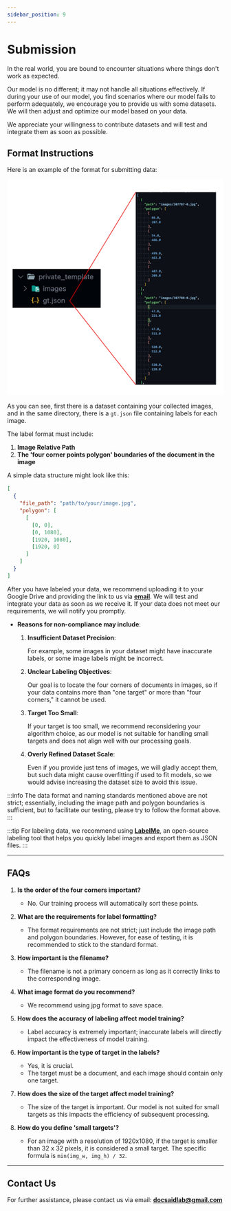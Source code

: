```yaml
---
sidebar_position: 9
---
```


# Submission

In the real world, you are bound to encounter situations where things don't work as expected.

Our model is no different; it may not handle all situations effectively. If during your use of our model, you find scenarios where our model fails to perform adequately, we encourage you to provide us with some datasets. We will then adjust and optimize our model based on your data.

We appreciate your willingness to contribute datasets and will test and integrate them as soon as possible.

## Format Instructions

Here is an example of the format for submitting data:

![Dataset Example](./resources/example_dataset.jpg)

As you can see, first there is a dataset containing your collected images, and in the same directory, there is a `gt.json` file containing labels for each image.

The label format must include:

1. **Image Relative Path**
2. **The 'four corner points polygon' boundaries of the document in the image**

A simple data structure might look like this:

```json
[
  {
    "file_path": "path/to/your/image.jpg",
    "polygon": [
      [
        [0, 0],
        [0, 1080],
        [1920, 1080],
        [1920, 0]
      ]
    ]
  }
]
```

After you have labeled your data, we recommend uploading it to your Google Drive and providing the link to us via [**email**](#contact-us). We will test and integrate your data as soon as we receive it. If your data does not meet our requirements, we will notify you promptly.

- **Reasons for non-compliance may include**:

  1.  **Insufficient Dataset Precision**:

      For example, some images in your dataset might have inaccurate labels, or some image labels might be incorrect.

  2.  **Unclear Labeling Objectives**:

      Our goal is to locate the four corners of documents in images, so if your data contains more than "one target" or more than "four corners," it cannot be used.

  3.  **Target Too Small**:

      If your target is too small, we recommend reconsidering your algorithm choice, as our model is not suitable for handling small targets and does not align well with our processing goals.

  4.  **Overly Refined Dataset Scale**:

      Even if you provide just tens of images, we will gladly accept them, but such data might cause overfitting if used to fit models, so we would advise increasing the dataset size to avoid this issue.

:::info
The data format and naming standards mentioned above are not strict; essentially, including the image path and polygon boundaries is sufficient, but to facilitate our testing, please try to follow the format above.
:::

:::tip
For labeling data, we recommend using [**LabelMe**](https://github.com/labelmeai/labelme), an open-source labeling tool that helps you quickly label images and export them as JSON files.
:::

---

## FAQs

1. **Is the order of the four corners important?**

   - No. Our training process will automatically sort these points.

2. **What are the requirements for label formatting?**

   - The format requirements are not strict; just include the image path and polygon boundaries. However, for ease of testing, it is recommended to stick to the standard format.

3. **How important is the filename?**

   - The filename is not a primary concern as long as it correctly links to the corresponding image.

4. **What image format do you recommend?**

   - We recommend using jpg format to save space.

5. **How does the accuracy of labeling affect model training?**

   - Label accuracy is extremely important; inaccurate labels will directly impact the effectiveness of model training.

6. **How important is the type of target in the labels?**

   - Yes, it is crucial.
   - The target must be a document, and each image should contain only one target.

7. **How does the size of the target affect model training?**

   - The size of the target is important. Our model is not suited for small targets as this impacts the efficiency of subsequent processing.

8. **How do you define 'small targets'?**
   - For an image with a resolution of 1920x1080, if the target is smaller than 32 x 32 pixels, it is considered a small target. The specific formula is `min(img_w, img_h) / 32`.

---

## Contact Us

For further assistance, please contact us via email: **docsaidlab@gmail.com**
